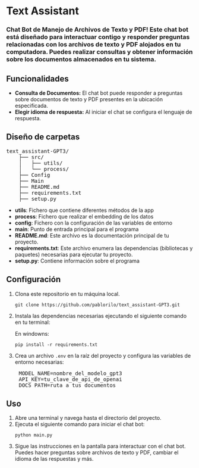 # Text Assistant

### Chat Bot de Manejo de Archivos de Texto y PDF! Este chat bot está diseñado para interactuar contigo y responder preguntas relacionadas con los archivos de texto y PDF alojados en tu computadora. Puedes realizar consultas y obtener información sobre los documentos almacenados en tu sistema.

## Funcionalidades

- **Consulta de Documentos:** El chat bot puede responder a preguntas sobre documentos de texto y PDF presentes en la ubicación especificada.
- **Elegir idioma de respuesta:** Al iniciar el chat se configura el lenguaje de respuesta.

## Diseño de carpetas
<pre>
text_assistant-GPT3/
    ├── src/
    │   ├── utils/
    │   └── process/
    ├── Config
    ├── Main
    ├── README.md
    ├── requirements.txt
    ├── setup.py
</pre>

   - **utils**: Fichero que contiene diferentes métodos de la app
   - **process**: Fichero que realizar el embedding de los datos
   - **config**: Fichero con la configuración de las variables de entorno
   - **main**: Punto de entrada principal para el programa
   - **README.md**: Este archivo es la documentación principal de tu proyecto.
   - **requirements.txt**: Este archivo enumera las dependencias (bibliotecas y paquetes) necesarias para ejecutar tu proyecto.
   - **setup.py**: Contiene información sobre el programa   

## Configuración

1. Clona este repositorio en tu máquina local.
    ```
    git clone https://github.com/pablorilo/text_assistant-GPT3.git
    ```

2. Instala las dependencias necesarias ejecutando el siguiente comando en tu terminal:

    En windowns:

    ``` 
    pip install -r requirements.txt
    ```
3. Crea un archivo `.env` en la raíz del proyecto y configura las variables de entorno necesarias:
<pre>
    MODEL_NAME=nombre_del_modelo_gpt3
    API_KEY=tu_clave_de_api_de_openai
    DOCS_PATH=ruta_a_tus_documentos      
</pre>

## Uso

1. Abre una terminal y navega hasta el directorio del proyecto.
2. Ejecuta el siguiente comando para iniciar el chat bot:
    ```
    python main.py    
    ```
3. Sigue las instrucciones en la pantalla para interactuar con el chat bot. Puedes hacer preguntas sobre archivos de texto y PDF, cambiar el idioma de las respuestas y más.
